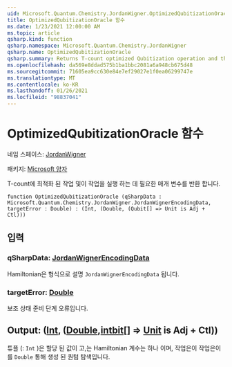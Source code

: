 ```yaml
---
uid: Microsoft.Quantum.Chemistry.JordanWigner.OptimizedQubitizationOracle
title: OptimizedQubitizationOracle 함수
ms.date: 1/23/2021 12:00:00 AM
ms.topic: article
qsharp.kind: function
qsharp.namespace: Microsoft.Quantum.Chemistry.JordanWigner
qsharp.name: OptimizedQubitizationOracle
qsharp.summary: Returns T-count optimized Qubitization operation and the parameters necessary to run it.
ms.openlocfilehash: da569e8ddad575b1ba1bbc2081a6a948cb675d48
ms.sourcegitcommit: 71605ea9cc630e84e7ef29027e1f0ea06299747e
ms.translationtype: MT
ms.contentlocale: ko-KR
ms.lasthandoff: 01/26/2021
ms.locfileid: "98837041"
---
```

# <a name="optimizedqubitizationoracle-function"></a>OptimizedQubitizationOracle 함수

네임 스페이스: [JordanWigner](xref:Microsoft.Quantum.Chemistry.JordanWigner)

패키지: [Microsoft 양자](https://nuget.org/packages/Microsoft.Quantum.Chemistry)


T-count에 최적화 된 작업 및이 작업을 실행 하는 데 필요한 매개 변수를 반환 합니다.

```qsharp
function OptimizedQubitizationOracle (qSharpData : Microsoft.Quantum.Chemistry.JordanWigner.JordanWignerEncodingData, targetError : Double) : (Int, (Double, (Qubit[] => Unit is Adj + Ctl)))
```


## <a name="input"></a>입력

### <a name="qsharpdata--jordanwignerencodingdata"></a>qSharpData: [JordanWignerEncodingData](xref:Microsoft.Quantum.Chemistry.JordanWigner.JordanWignerEncodingData)

Hamiltonian은 형식으로 설명 `JordanWignerEncodingData` 됩니다.


### <a name="targeterror--double"></a>targetError: [Double](xref:microsoft.quantum.lang-ref.double)

보조 상태 준비 단계 오류입니다.



## <a name="output--intdoublequbit--unit--is-adj--ctl"></a>Output: ([Int](xref:microsoft.quantum.lang-ref.int), ([Double](xref:microsoft.quantum.lang-ref.double),[intbit](xref:microsoft.quantum.lang-ref.qubit)[] => [Unit](xref:microsoft.quantum.lang-ref.unit)  is Adj + Ctl))

튜플 (: `Int` )은 할당 된 값이 고,는 Hamiltonian 계수는 하나 이며, 작업은이 작업은이를 `Double` 통해 생성 된 퀀텀 탐색입니다.